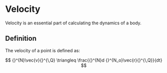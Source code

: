 # Velocity

Velocity is an essential part of calculating the dynamics of a body.

## Definition

The velocity of a point is defined as:

$$
{}^{N}\vec{v}{}^{\,Q} \triangleq \frac{{}^{N}d {}^{N_o}\vec{r}{}^{\,Q}}{dt}
$$


